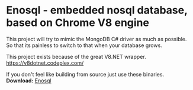 Enosql - embedded nosql database, based on Chrome V8 engine
==============================================================
This project will try to mimic the MongoDB C# driver as much as possible.  
So that its painless to switch to that when your database grows.  

This project exists because of the great V8.NET wrapper.  
https://v8dotnet.codeplex.com/

If you don't feel like building from source just use these binaries.  
**Download:** [Enosql](https://s3.amazonaws.com/dv.github2/Enosql.7z)

